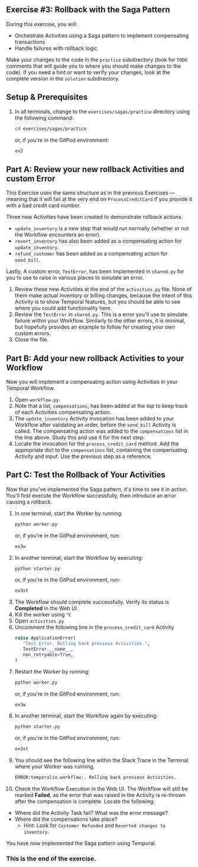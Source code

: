 ## Exercise #3: Rollback with the Saga Pattern

During this exercise, you will:

- Orchestrate Activities using a Saga pattern to implement compensating transactions
- Handle failures with rollback logic

Make your changes to the code in the `practice` subdirectory (look for `TODO` 
comments that will guide you to where you should make changes to the code). 
If you need a hint or want to verify your changes, look at the complete version 
in the `solution` subdirectory.

## Setup & Prerequisites

1. In all terminals, change to the `exercises/sagas/practice`
   directory using the following command:
   ```bash
   cd exercises/sagas/practice
   ```
   or, if you're in the GitPod environment:
   ```bash
   ex2
   ```

## Part A: Review your new rollback Activities and custom Error

This Exercise uses the same structure as in the previous Exercises — meaning 
that it will fail at the very end on `ProcessCreditCard` if you provide it with 
a bad credit card number.

Three new Activities have been created to demonstrate rollback actions.

* `update_inventory` is a new step that would run normally (whether or not the
Workflow encounters an error). 
* `revert_inventory` has also been added as a compensating action for `update_inventory`. 
* `refund_customer` has been added as a compensating action for `send_bill`.

Lastly, A custom error, `TestError`, has been implemented in `shared.py` for you to 
use to raise in various places to simulate an error.


1. Review these new Activities at the end of the `activities.py` file. None of
   them make actual inventory or billing changes, because the intent of this
   Activity is to show Temporal features, but you should be able to see where
   you could add functionality here.
2. Review the `TestError` in `shared.py`. This is a error you'll use to simulate
   failure within your Workflow. Similarly to the other errors, it is minimal, but
   hopefully provides an example to follow for creating your own custom errors.
3. Close the file.

## Part B: Add your new rollback Activities to your Workflow

Now you will implement a compensating action using Activities in your Temporal
Workflow.

1. Open `workflow.py`. 
2. Note that a list, `compensations`, has been added at the top to keep track of
   each Activities compensating action. 
3. The `update_inventory` Activity invocation has been added to your Workflow after 
   validating an order, before the `send_bill` Activity is called. The compensating
   action was added to the `compensations` list in the line above. Study this
   and use it for the next step.
4. Locate the invocation for the `process_credit_card` method. Add the appropriate
   dict to the `compensations` list, containing the compensating Activity and
   input. Use the previous step as a reference.  


## Part C: Test the Rollback of Your Activities

Now that you've implemented the Saga pattern, it's time to see it in action. You'll
first execute the Workflow successfully, then introduce an error causing a 
rollback. 

1. In one terminal, start the Worker by running:
   ```bash
   python worker.py
   ```
   or, if you're in the GitPod environment, run:
   ```bash
   ex3w
   ```
2. In another terminal, start the Workflow by executing:
   ```bash
   python starter.py
   ```
   or, if you're in the GitPod environment, run:
   ```bash
   ex3st
   ```
3. The Workflow should complete successfully. Verify its status is **Completed** in
   the Web UI. 
4. Kill the worker using `^C`
5. Open `activities.py`
6. Uncomment the following line in the `process_credit_card` Activity
   ```python
   raise ApplicationError(
      "Test Error. Rolling back previous Activities.",
      TestError.__name__,
      non_retryable=True,
   )
   ```
7. Restart the Worker by running:
   ```bash
   python worker.py
   ```
   or, if you're in the GitPod environment, run:
   ```bash
   ex3w
   ```
8. In another terminal, start the Workflow again by executing:
   ```bash
   python starter.py
   ```
   or, if you're in the GitPod environment, run:
   ```bash
   ex3st
   ```
9. You should see the following line within the Stack Trace in the Terminal where
   your Worker was running.
   ```bash
   ERROR:temporalio.workflow:. Rolling back previous Activities.
   ```
10. Check the Workflow Execution in the Web UI. The Workflow will still be marked
   **Failed**, as the error that was raised in the Activity is re-thrown after the 
   compensation is complete. Locate the following:
   * Where did the Activity Task fail? What was the error message? 
   * Where did the compensations take place?
      * Hint: Look for `Customer Refunded` and `Reverted changes to inventory`.

You have now implemented the Saga pattern using Temporal.

### This is the end of the exercise.